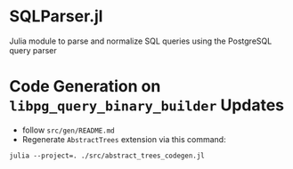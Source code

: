 # SQLParser.jl
Julia module to parse and normalize SQL queries using the PostgreSQL query parser

# Code Generation on `libpg_query_binary_builder` Updates

 - follow `src/gen/README.md`
 - Regenerate `AbstractTrees` extension via this command:

 ```
julia --project=. ./src/abstract_trees_codegen.jl
 ```
